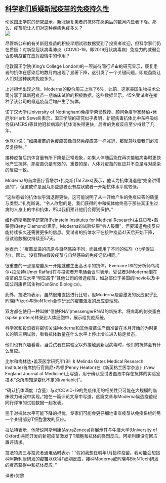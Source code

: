 <!--1594961491000-->
[科学家们质疑新冠疫苗的免疫持久性](https://cn.ft.com/story/001088586?full=y)
------

<div></div><div class="story-lead">伦敦国王学院的研究显示，新冠康复患者的抗体在感染后的数月内显著下降。那么，疫苗能让人们对这种疾病免疫多久？</div><div class=" story-image image"><img src="https://thumbor.ftacademy.cn/unsafe/1340x754/https://thumbor.ftacademy.cn/unsafe/picture/6/000094866_piclink.jpg"></div><div class="story-body"><div id="story-body-container"><p>尽管新公布的有关新冠疫苗的积极早期试验数据受到了投资者欢迎，但科学家们仍在质疑：对新型冠状病毒肺炎（COVID-19，即2019冠状病毒病）免疫力的减弱会否影响疫苗在应对疫情中的作用？</p><p>伦敦国王学院(King’s College London)的一项尚待同行评审的研究显示，康复患者的抗体在感染后的数月内出现了显著下降，这引发了一个关键问题，即疫苗能让人们对这种疾病免疫多久。</p><p>上述担忧出现之际，Moderna的股价周三上涨了6%，此前，这家美国生物技术公司分享了其新冠疫苗一期临床试验的积极数据，这些数据显示，45名受试者在接种了该公司的候选疫苗后均产生了抗体。</p><p>诺丁汉大学(University of Nottingham)免疫学荣誉教授、顾问免疫学家赫伯•休厄尔(Herb Sewell)表示，国王学院的研究似乎表明，新冠病毒抗体比中东呼吸综合征(MERS)等其他冠状病毒的抗体消失得更快，后者的免疫反应至少持续了几年。</p><div  data-o-ads-name="mpu-middle1" class="o-ads in-article-advert" data-o-ads-formats-default="false"  data-o-ads-formats-small="FtcMobileMpu"  data-o-ads-formats-medium="FtcMpu" data-o-ads-formats-large="FtcMpu" data-o-ads-formats-extra="FtcMpu" data-o-ads-targeting="cnpos=middle1;" data-cy='[{"devices":["PC","iPhoneWeb","AndroidWeb","iPhoneApp","AndroidApp"],"pattern":"MPU","position":"Middle1","container":"mpuInStory"}]'></div><p>休厄尔说：“如果疫苗的免疫应答像自然免疫应答一样减退，那就意味着我们必须反复接种。”</p><p>接种疫苗后抗体含量有所下降是正常现象，如果人体随后能在再次接触病毒时更快地产生抗体，那疫苗仍是有效的。重要的是，人体对疫苗的反应并不总是与对感染的反应一致。</p><p>Moderna的首席医疗官塔尔•扎克斯(Tal Zaks)表示，他认为抗体消退是“完全讲得通的”，但这或许是因为那些患者没有症状或者一开始抗体水平就较低。</p><p>“这些患者的抗体似乎消退得更快，这可能说明了从一开始产生的免疫应答的质量与类型。”扎克斯说。“令人欣慰的是，我们获得的中和抗体始终高于那些真正生过病的人身上的中和抗体，所以我们预计他们会得到保护。”</p><p>纽约范斯坦医学研究所(Feinstein Institutes for Medical Research)主任贝蒂•戴蒙德(Betty Diamond)表示，Moderna的试验结果“令人鼓舞”，但要知道免疫反应能持续多久还需要更多的信息。受试者的抗体水平在接种疫苗41天后开始下降，但试验数据仅持续至57天。</p><p>她表示：“疫苗呈递的抗原与自然感染不同，而且使用了不同的佐剂（化学促进剂），因此，没有理由假设疫苗与自然感染的免疫记忆相同。”</p><div data-o-ads-name="mpu-middle2" class="o-ads in-article-advert" data-o-ads-formats-default="false"  data-o-ads-formats-small="FtcMobileMpu"  data-o-ads-formats-medium="false" data-o-ads-formats-large="false" data-o-ads-formats-extra="false" data-o-ads-targeting="cnpos=middle2;" data-cy='[{"devices":["iPhoneWeb","AndroidWeb","iPhoneApp","AndroidApp"],"pattern":"MPU","position":"Middle2","container":"mpuInStory"}]'></div><p>很重要的一点是疫苗从一开始就催生出高水平的抗体。Evercore ISI的分析师乌梅尔•拉法特(Umer Raffat)在与投资者开电话会议时表示，受试者对Moderna潜在疫苗的反应水平“明显高于”其他公司的候选疫苗，如总部位于美国的Inovio以及中国公司康希诺生物(CanSino Biologics)。</p><p>此外，拉法特表示，虽然很难直接进行比较，但Moderna疫苗激发的反应似乎比辉瑞(Pfizer)与BioNTech合作研发的疫苗激发的反应更理想。</p><p>双方都在使用一种叫做“信使RNA”(messengerRNA)的新技术，将病毒的刺突蛋白(spike protein)转录到人体细胞中，展示给免疫系统。</p><p>科学家和投资者将密切关注Moderna和其他疫苗生产商准备在本月开始的为时更长的第三期试验，看看抗体数量在什么水平上停止增长进入稳定状态。</p><p>他们也有兴趣看看，当受试者在实验室以外接触到新冠病毒时，他们的抗体会有什么反应。</p><div data-o-ads-name="mpu-middle3" class="o-ads in-article-advert" data-o-ads-formats-default="false"  data-o-ads-formats-small="FtcMobileMpu"  data-o-ads-formats-medium="false" data-o-ads-formats-large="false" data-o-ads-formats-extra="false" data-o-ads-targeting="cnpos=middle3;" data-cy='[{"devices":["iPhoneWeb","AndroidWeb","iPhoneApp","AndroidApp"],"pattern":"MPU","position":"Middle3","container":"mpuInStory"}]'></div><p>比尔和梅林达•盖茨医学研究所(Bill & Melinda Gates Medical Research Institute)首席执行官佩尼•希顿(Penny Heaton)在《新英格兰医学杂志》(New England Journal of Medicine)上写道，用于确认受试者血液中存在抗体的实验室技术“众所周知是变化不定的(variable)”。</p><p>“确认抗体滴度（含量）与对COVID-19的免疫作用的相关性只可能在大规模的临床效力研究中实现。”她在一篇评论文章中写道，这篇文章与Moderna候选疫苗经同行评审的试验数据一起发表。</p><p>鉴于对抗体水平可能下降的担忧，专家们可能会更仔细地审查疫苗从免疫系统的另一个关键部分T细胞激发的反应。</p><p>拉法特表示，他听说阿斯利康(AstraZeneca)将展示其与牛津大学(University of Oxford)共同开发的新冠疫苗激发了T细胞和抗体的强烈反应。阿斯利康没有回应置评请求。</p><p>拉法特周三与投资者通电话时表示：“假如我想在明年1月接种疫苗，我可能会想接种阿斯利康研发的疫苗以获得T细胞反应，接种Moderna或辉瑞与BioNTech研发的疫苗获得中和抗体反应。”</p><div data-o-ads-name="mpu-middle4" class="o-ads in-article-advert" data-o-ads-formats-default="false"  data-o-ads-formats-small="FtcMobileMpu"  data-o-ads-formats-medium="false" data-o-ads-formats-large="false" data-o-ads-formats-extra="false" data-o-ads-targeting="cnpos=middle4;" data-cy='[{"devices":["iPhoneWeb","AndroidWeb","iPhoneApp","AndroidApp"],"pattern":"MPU","position":"Middle4","container":"mpuInStory"}]'></div><p>译者/何黎</p></div><div class="clearfloat"></div></div>

